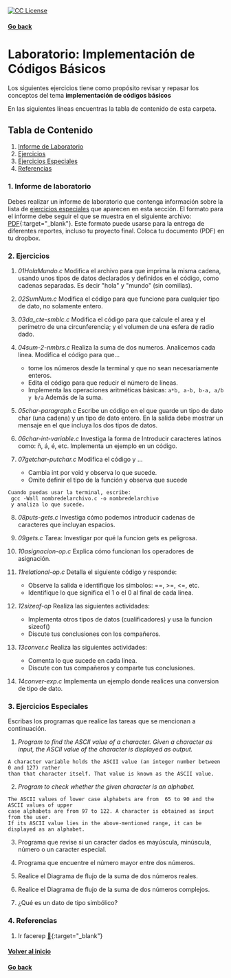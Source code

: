 <!-- badges -->
[license-badge]: https://img.shields.io/badge/Licencia-CC-orange
[license]: https://creativecommons.org/licenses/by-nc-sa/3.0/deed.es
[![CC License][license-badge]][license]


#### [Go back](../../)


# Laboratorio: Implementación de Códigos Básicos<a name="LabImpDeCod"></a>

Los siguientes ejercicios tiene como propósito revisar y repasar los 
conceptos del tema **implementación de códigos básicos**

En las siguientes líneas encuentras la tabla de contenido de esta carpeta.

## Tabla de Contenido
1. [Informe de Laboratorio](#InfLabPDF)
2. [Ejercicios](#ejercicios)
3. [Ejercicios Especiales](#ejerciciosespeciales)
4. [Referencias](#referencias)



### 1. Informe de laboratorio<a name="InfLabPDF"></a>

Debes realizar un informe de laboratorio que contenga información sobre la 
lista de [ejercicios especiales](#ejerciciosespeciales) que aparecen en 
esta sección. El formato para el informe 
debe seguir el que se muestra en el siguiente archivo:
[PDF](https://www.dropbox.com/s/jm3uee3u9od204b/gral-templete.pdf?dl=0){:target="_blank"}. Este formato 
puede usarse para la entrega de diferentes reportes, incluso tu proyecto final.
Coloca tu documento (PDF) en tu dropbox.


### 2. Ejercicios<a name="ejercicios"></a>

1. *01HolaMundo.c* Modifica el archivo para que imprima la misma cadena, 
usando unos tipos de datos declarados y definidos en el código, como 
cadenas separadas. Es decir "hola" y "mundo" (sin comillas).

2. *02SumNum.c* Modifica el código para que funcione para cualquier 
tipo de dato, no solamente entero. 

3. *03da_cte-smblc.c* Modifica el código para que calcule el area y el 
perímetro de una circunferencia; y el volumen de una esfera de radio dado.

4. *04sum-2-nmbrs.c* Realiza la suma de dos numeros. Analicemos cada linea.
	Modifica el código para que...
	- tome los números desde la terminal y 
	  que no sean necesariamente enteros.
	- Edita el código para que reducir el número de líneas.
	- Implementa las operaciones aritméticas básicas: 
	`a*b, a-b, b-a, a/b y b/a` 
	  Además de la suma.

5. *05char-paragraph.c* Escribe un código en el que guarde un tipo de 
dato char (una cadena) y un tipo de dato entero. En la salida debe 
mostrar un mensaje en el que incluya los dos tipos de datos.

6. *06char-int-variable.c* Investiga la forma de 
Introducir caracteres latinos como: ñ, á, é, etc.
Implementa un ejemplo en un código.

7. *07getchar-putchar.c* Modifica el código y ...
	- Cambia int por void y observa lo que sucede.
	- Omite definir el tipo de la función y observa que sucede
~~~
Cuando puedas usar la terminal, escribe: 
 gcc -Wall nombredelarchivo.c -o nombredelarchivo
 y analiza lo que sucede. 
~~~

8. *08puts-gets.c* Investiga cómo podemos introducir cadenas de caracteres 
que incluyan espacios.

9. *09gets.c* Tarea: 
Investigar por qué la funcion gets es peligrosa. 

10. *10asignacion-op.c* Explica cómo funcionan los operadores de asignación.

11. *11relational-op.c* Detalla el siguiente código y responde: 
	- Observe la salida e identifique los simbolos: ==, >=, <=, etc.
	- Identifique lo que significa el 1 o el 0 al final de cada linea. 

12. *12sizeof-op* Realiza las siguientes actividades:
	- Implementa otros tipos de datos (cualificadores) y
  	  usa la funcion sizeof()
	- Discute tus conclusiones con los compañeros.

13. *13conver.c* Realiza las siguientes actividades: 
	- Comenta lo que sucede en cada linea.
	- Discute con tus compañeros y comparte tus conclusiones.

14. *14conver-exp.c* Implementa un ejemplo donde realices una conversion de tipo 
de dato.


### 3. Ejercicios Especiales<a name="ejerciciosespeciales"></a>

Escribas los programas que realice las tareas que se mencionan a continuación.

1. _Program to find the ASCII value of a character._ 
	_Given a character as input, the ASCII value of the character is displayed as output._

~~~
A character variable holds the ASCII value (an integer number between 0 and 127) rather 
than that character itself. That value is known as the ASCII value.
~~~

2. _Program to check whether the given character is an alphabet._ 
~~~
The ASCII values of lower case alphabets are from  65 to 90 and the ASCII values of upper 
case alphabets are from 97 to 122. A character is obtained as input from the user. 
If its ASCII value lies in the above-mentioned range, it can be displayed as an alphabet.
~~~

3. Programa que revise si un caracter dados es mayúscula, minúscula, número o un 
caracter especial.

4. Programa que encuentre el número mayor entre dos números.

5. Realice el Diagrama de flujo de la suma de dos números reales.

6. Realice el Diagrama de flujo de la suma de dos números complejos.

7. ¿Qué es un dato de tipo simbólico?


### 4. Referencias<a name="referencias"></a>

1. Ir facerep [:link:](https://www.faceprep.in/c-programming-questions/){:target="_blank"}



#### [Volver al inicio](#LabImpDeCod)
#### [Go back](../../)

